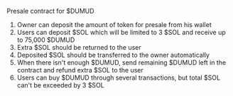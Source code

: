 Presale contract for $DUMUD
1. Owner can deposit the amount of token for presale from his wallet
2. Users can deposit $SOL which will be limited to 3 $SOL and receive up to 75,000 $DUMUD
3. Extra $SOL should be returned to the user
4. Deposited $SOL should be transferred to the owner automatically
5. When there isn't enough $DUMUD, send remaining $DUMUD left in the contract and refund extra $SOL to the user
6. Users can buy $DUMUD through several transactions, but total $SOL can't be exceeded by 3 $SOL
